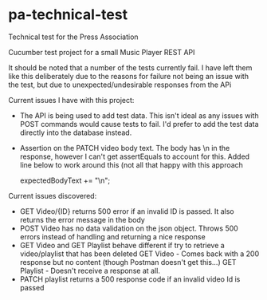 # pa-technical-test
Technical test for the Press Association

Cucumber test project for a small Music Player REST API

It should be noted that a number of the tests currently fail.
I have left them like this deliberately due to the reasons for failure not being an issue with the test, but due to unexpected/undesirable responses from the APi

Current issues I have with this project:

- The API is being used to add test data. This isn't ideal as any issues with POST commands would cause tests to fail.
  I'd prefer to add the test data directly into the database instead.
- Assertion on the PATCH video body text. The body has \n in the response, however I can't get assertEquals to account for this.
Added line below to work around this (not all that happy with this approach
    
    expectedBodyText += "\n";


Current issues discovered:

- GET Video/{ID} returns 500 error if an invalid ID is passed. It also returns the error message in the body
- POST Video has no data validation on the json object. Throws 500 errors instead of handling and returning a nice response
- GET Video and GET Playlist behave different if try to retrieve a video/playlist that has been deleted
GET Video - Comes back with a 200 response but no content (though Postman doesn't get this...)
GET Playlist - Doesn't receive a response at all.
- PATCH playlist returns a 500 response code if an invalid video Id is passed
